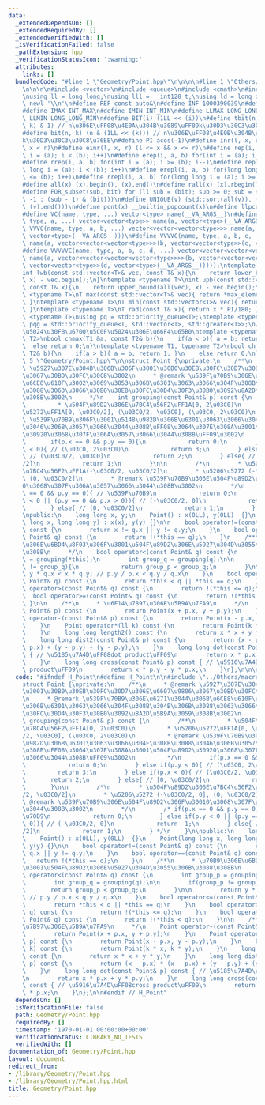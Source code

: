 ```yaml
---
data:
  _extendedDependsOn: []
  _extendedRequiredBy: []
  _extendedVerifiedWith: []
  _isVerificationFailed: false
  _pathExtension: hpp
  _verificationStatusIcon: ':warning:'
  attributes:
    links: []
  bundledCode: "#line 1 \"Geometry/Point.hpp\"\n\n\n\n#line 1 \"Others/macros.hpp\"\
    \n\n\n\n#include <vector>\n#include <queue>\n#include <cmath>\n#include <../ac-library/atcoder/modint>\n\
    \nusing ll = long long;\nusing lll = __int128_t;\nusing ld = long double;\n#define\
    \ newl '\\n'\n#define REF const auto&\n#define INF 1000390039\n#define LLINF 1000000039000000039\n\
    #define IMAX INT_MAX\n#define IMIN INT_MIN\n#define LLMAX LONG_LONG_MAX\n#define\
    \ LLMIN LONG_LONG_MIN\n#define BIT(i) (1LL << (i))\n#define tbit(n, k) ((n >>\
    \ k) & 1) // n\u306E\uFF08\u4E0A\u304B\u3089\uFF09k\u30D3\u30C3\u30C8\u76EE\n\
    #define bit(n, k) (n & (1LL << (k))) // n\u306E\uFF08\u4E0B\u304B\u3089\uFF09\
    k\u30D3\u30C3\u30C8\u76EE\n#define PI acos(-1)\n#define inr(l, x, r) (l <= x &&\
    \ x < r)\n#define einr(l, x, r) (l <= x && x <= r)\n#define rep(i, a, b) for(int\
    \ i = (a); i < (b); i++)\n#define erep(i, a, b) for(int i = (a); i <= (b); i++)\n\
    #define rrep(i, a, b) for(int i = (a); i >= (b); i--)\n#define repl(i, a, b) for(long\
    \ long i = (a); i < (b); i++)\n#define erepl(i, a, b) for(long long i = (a); i\
    \ <= (b); i++)\n#define rrepl(i, a, b) for(long long i = (a); i >= (b); i--)\n\
    #define all(x) (x).begin(), (x).end()\n#define rall(x) (x).rbegin(), (x).rend()\n\
    #define FOR_subset(sub, bit) for (ll sub = (bit); sub >= 0; sub = (sub == 0 ?\
    \ -1 : (sub - 1) & (bit)))\n#define UNIQUE(v) (std::sort(all(v)), (v).erase(std::unique(all(v)),\
    \ (v).end()))\n#define pcnt(x) __builtin_popcount(x)\n#define llpcnt(x) __builtin_popcountll(x)\n\
    #define VC(name, type, ...) vector<type> name(__VA_ARGS__)\n#define VVC(name,\
    \ type, a, ...) vector<vector<type>> name(a, vector<type>(__VA_ARGS__))\n#define\
    \ VVVC(name, type, a, b, ...) vector<vector<vector<type>>> name(a, vector<vector<type>>(b,\
    \ vector<type>(__VA_ARGS__)))\n#define VVVVC(name, type, a, b, c, ...) vector<vector<vector<vector<type>>>>\
    \ name(a, vector<vector<vector<type>>>(b, vector<vector<type>>(c, vector<type>(__VA_ARGS__))))\n\
    #define VVVVVC(name, type, a, b, c, d, ...) vector<vector<vector<vector<vector<type>>>>>\
    \ name(a, vector<vector<vector<vector<type>>>>(b, vector<vector<vector<type>>>(c,\
    \ vector<vector<type>>(d, vector<type>(__VA_ARGS__)))));\ntemplate <typename T>\n\
    int lwb(const std::vector<T>& vec, const T& x){\n    return lower_bound(all(vec),\
    \ x) - vec.begin();\n}\ntemplate <typename T>\nint upb(const std::vector<T>& vec,\
    \ const T& x){\n    return upper_bound(all(vec), x) - vec.begin();\n}\ntemplate\
    \ <typename T>\nT max(const std::vector<T>& vec){ return *max_element(all(vec));\
    \ }\ntemplate <typename T>\nT min(const std::vector<T>& vec){ return *min_element(all(vec));\
    \ }\ntemplate <typename T>\nT rad(const T& x){ return x * PI/180; }\ntemplate\
    \ <typename T>\nusing pq = std::priority_queue<T>;\ntemplate <typename T>\nusing\
    \ pqg = std::priority_queue<T, std::vector<T>, std::greater<T>>;\n// \u6700\u5927\
    \u5024\u30FB\u6700\u5C0F\u5024\u306E\u66F4\u65B0\ntemplate <typename T1, typename\
    \ T2>\nbool chmax(T1 &a, const T2& b){\n    if(a < b){ a = b; return 1; }\n  \
    \  else return 0;\n}\ntemplate <typename T1, typename T2>\nbool chmin(T1 &a, const\
    \ T2& b){\n    if(a > b){ a = b; return 1; }\n    else return 0;\n}\n\n\n#line\
    \ 5 \"Geometry/Point.hpp\"\n\nstruct Point {\nprivate:\n    /**\n     * @remark\
    \ \u5927\u307E\u304B\u306B\u306F\u3001\u30B0\u30EB\u30FC\u30D7\u306E\u6607\u9806\
    \u3067\u30BD\u30FC\u30C8\u3002\n     * @remark \u539F\u70B9\u306E\u6271\u3044\u306B\
    \u6CE8\u610F\u3002\u3069\u3053\u306B\u6301\u3063\u3066\u304F\u308B\u304B\u306B\
    \u3088\u3063\u3066\u30B0\u30EB\u30FC\u30D4\u30F3\u30B0\u3092\u8A2D\u5B9A\u3059\
    \u308B\u3002\n     */\n    int grouping(const Point& p) const {\n        /**\n\
    \         * \u504F\u89D2\u306E\u7BC4\u56F2\uFF1A[0, 2\u03C0)\n         * \u5206\
    \u5272\uFF1A[0, \u03C0/2], (\u03C0/2, \u03C0], (\u03C0, 2\u03C0)\n         * @remark\
    \ \u539F\u70B9\u306F\u3001\u5148\u982D\u306B\u6301\u3063\u3066\u304F\u308B\u3088\
    \u3046\u306B\u3057\u3066\u3044\u308B\uFF08\u3064\u307E\u308A\u3001\u504F\u89D2\
    \u30920\u3068\u307F\u306A\u3057\u3066\u3044\u308B\uFF09\u3002\n         */\n \
    \       if(p.x == 0 && p.y == 0){\n            return 0;\n        } else if(p.y\
    \ < 0){ // (\u03C0, 2\u03C0)\n            return 3;\n        } else if(p.x < 0){\
    \ // (\u03C0/2, \u03C0]\n            return 2;\n        } else{ // [0, \u03C0\
    /2]\n            return 1;\n        }\n\n        /*\n        * \u504F\u89D2\u306E\
    \u7BC4\u56F2\uFF1A(-\u03C0/2, \u03C0/2]\n        * \u5206\u5272 (-\u03C0/2, 0],\
    \ (0, \u03C0/2]\n        * @remark \u539F\u70B9\u306E\u504F\u89D2\u306F\u3001\
    0\u3068\u307F\u306A\u3057\u3066\u3044\u308B\u3002\n        */\n        /* if(p.x\
    \ == 0 && p.y == 0){ // \u539F\u70B9\n            return 0;\n        } else if(p.y\
    \ < 0 || (p.y == 0 && p.x > 0)){ // (-\u03C0/2, 0]\n            return -1;\n \
    \       } else{ // (0, \u03C0/2]\n            return 1;\n        } */\n    }\n\
    \npublic:\n    long long x, y;\n    Point() : x(0LL), y(0LL)  {}\n    Point(long\
    \ long x, long long y) : x(x), y(y) {}\n\n    bool operator!=(const Point& q)\
    \ const {\n        return x != q.x || y != q.y;\n    }\n    bool operator==(const\
    \ Point& q) const {\n        return !(*this == q);\n    }\n    /**\n     * \u70B9\
    \u306E\u6BD4\u8F03\u306F\u3001\u504F\u89D2\u306E\u5927\u304D\u3055\u306B\u3088\
    \u308B\n     */\n    bool operator<(const Point& q) const {\n        int group_p\
    \ = grouping(*this);\n        int group_q = grouping(q);\n\n        if(group_p\
    \ != group_q){\n            return group_p < group_q;\n        }\n\n        return\
    \ y * q.x < x * q.y; // p.y / p.x < q.y / q.x\n    }\n    bool operator<=(const\
    \ Point& q) const {\n        return *this < q || *this == q;\n    }\n    bool\
    \ operator>(const Point& q) const {\n        return !(*this <= q);\n    }\n  \
    \  bool operator>=(const Point& q) const {\n        return !(*this < q);\n   \
    \ }\n\n    /**\n     * \u6F14\u7B97\u306E\u5B9A\u7FA9\n     */\n    Point operator+(const\
    \ Point& p) const {\n        return Point(x + p.x, y + p.y);\n    }\n    Point\
    \ operator-(const Point& p) const {\n        return Point(x - p.x, y - p.y);\n\
    \    }\n    Point operator*(ll k) const {\n        return Point(k * x, k * y);\n\
    \    }\n    long long length2() const {\n        return x * x + y * y;\n    }\n\
    \    long long dist2(const Point& p) const {\n        return (x - p.x) * (x -\
    \ p.x) + (y - p.y) + (y - p.y);\n    }\n    long long dot(const Point& p) const\
    \ { // \u5185\u7A4D\uFF08dot product\uFF09\n        return x * p.x + y * p.y;\n\
    \    }\n    long long cross(const Point& p) const { // \u5916\u7A4D\uFF08cross\
    \ product\uFF09\n        return x * p.y - y * p.x;\n    }\n};\n\n\n"
  code: "#ifndef H_Point\n#define H_Point\n\n#include \"../Others/macros.hpp\"\n\n\
    struct Point {\nprivate:\n    /**\n     * @remark \u5927\u307E\u304B\u306B\u306F\
    \u3001\u30B0\u30EB\u30FC\u30D7\u306E\u6607\u9806\u3067\u30BD\u30FC\u30C8\u3002\
    \n     * @remark \u539F\u70B9\u306E\u6271\u3044\u306B\u6CE8\u610F\u3002\u3069\u3053\
    \u306B\u6301\u3063\u3066\u304F\u308B\u304B\u306B\u3088\u3063\u3066\u30B0\u30EB\
    \u30FC\u30D4\u30F3\u30B0\u3092\u8A2D\u5B9A\u3059\u308B\u3002\n     */\n    int\
    \ grouping(const Point& p) const {\n        /**\n         * \u504F\u89D2\u306E\
    \u7BC4\u56F2\uFF1A[0, 2\u03C0)\n         * \u5206\u5272\uFF1A[0, \u03C0/2], (\u03C0\
    /2, \u03C0], (\u03C0, 2\u03C0)\n         * @remark \u539F\u70B9\u306F\u3001\u5148\
    \u982D\u306B\u6301\u3063\u3066\u304F\u308B\u3088\u3046\u306B\u3057\u3066\u3044\
    \u308B\uFF08\u3064\u307E\u308A\u3001\u504F\u89D2\u30920\u3068\u307F\u306A\u3057\
    \u3066\u3044\u308B\uFF09\u3002\n         */\n        if(p.x == 0 && p.y == 0){\n\
    \            return 0;\n        } else if(p.y < 0){ // (\u03C0, 2\u03C0)\n   \
    \         return 3;\n        } else if(p.x < 0){ // (\u03C0/2, \u03C0]\n     \
    \       return 2;\n        } else{ // [0, \u03C0/2]\n            return 1;\n \
    \       }\n\n        /*\n        * \u504F\u89D2\u306E\u7BC4\u56F2\uFF1A(-\u03C0\
    /2, \u03C0/2]\n        * \u5206\u5272 (-\u03C0/2, 0], (0, \u03C0/2]\n        *\
    \ @remark \u539F\u70B9\u306E\u504F\u89D2\u306F\u30010\u3068\u307F\u306A\u3057\u3066\
    \u3044\u308B\u3002\n        */\n        /* if(p.x == 0 && p.y == 0){ // \u539F\
    \u70B9\n            return 0;\n        } else if(p.y < 0 || (p.y == 0 && p.x >\
    \ 0)){ // (-\u03C0/2, 0]\n            return -1;\n        } else{ // (0, \u03C0\
    /2]\n            return 1;\n        } */\n    }\n\npublic:\n    long long x, y;\n\
    \    Point() : x(0LL), y(0LL)  {}\n    Point(long long x, long long y) : x(x),\
    \ y(y) {}\n\n    bool operator!=(const Point& q) const {\n        return x !=\
    \ q.x || y != q.y;\n    }\n    bool operator==(const Point& q) const {\n     \
    \   return !(*this == q);\n    }\n    /**\n     * \u70B9\u306E\u6BD4\u8F03\u306F\
    \u3001\u504F\u89D2\u306E\u5927\u304D\u3055\u306B\u3088\u308B\n     */\n    bool\
    \ operator<(const Point& q) const {\n        int group_p = grouping(*this);\n\
    \        int group_q = grouping(q);\n\n        if(group_p != group_q){\n     \
    \       return group_p < group_q;\n        }\n\n        return y * q.x < x * q.y;\
    \ // p.y / p.x < q.y / q.x\n    }\n    bool operator<=(const Point& q) const {\n\
    \        return *this < q || *this == q;\n    }\n    bool operator>(const Point&\
    \ q) const {\n        return !(*this <= q);\n    }\n    bool operator>=(const\
    \ Point& q) const {\n        return !(*this < q);\n    }\n\n    /**\n     * \u6F14\
    \u7B97\u306E\u5B9A\u7FA9\n     */\n    Point operator+(const Point& p) const {\n\
    \        return Point(x + p.x, y + p.y);\n    }\n    Point operator-(const Point&\
    \ p) const {\n        return Point(x - p.x, y - p.y);\n    }\n    Point operator*(ll\
    \ k) const {\n        return Point(k * x, k * y);\n    }\n    long long length2()\
    \ const {\n        return x * x + y * y;\n    }\n    long long dist2(const Point&\
    \ p) const {\n        return (x - p.x) * (x - p.x) + (y - p.y) + (y - p.y);\n\
    \    }\n    long long dot(const Point& p) const { // \u5185\u7A4D\uFF08dot product\uFF09\
    \n        return x * p.x + y * p.y;\n    }\n    long long cross(const Point& p)\
    \ const { // \u5916\u7A4D\uFF08cross product\uFF09\n        return x * p.y - y\
    \ * p.x;\n    }\n};\n\n#endif // H_Point"
  dependsOn: []
  isVerificationFile: false
  path: Geometry/Point.hpp
  requiredBy: []
  timestamp: '1970-01-01 00:00:00+00:00'
  verificationStatus: LIBRARY_NO_TESTS
  verifiedWith: []
documentation_of: Geometry/Point.hpp
layout: document
redirect_from:
- /library/Geometry/Point.hpp
- /library/Geometry/Point.hpp.html
title: Geometry/Point.hpp
---
```

